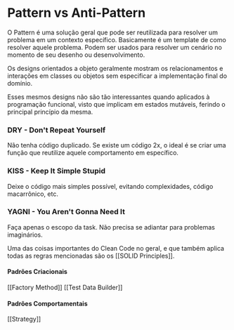 
# Pattern vs Anti-Pattern

O Pattern é uma solução geral que pode ser reutilizada para resolver um problema em um contexto específico. Basicamente é um template de como resolver aquele problema. Podem ser usados para resolver um cenário no momento de seu desenho ou desenvolvimento.

Os designs orientados a objeto geralmente mostram os relacionamentos e interações em classes ou objetos sem especificar a implementação final do domínio.

Esses mesmos designs não são tão interessantes quando aplicados à programação funcional, visto que implicam em estados mutáveis, ferindo o principal princípio da mesma.

### DRY - Don't Repeat Yourself

Não tenha código duplicado. Se existe um código 2x, o ideal é se criar uma função que reutilize aquele comportamento em específico.

### KISS - Keep It Simple Stupid

Deixe o código mais simples possível, evitando complexidades, código macarrônico, etc.

### YAGNI - You Aren't Gonna Need It

Faça apenas o escopo da task. Não precisa se adiantar para problemas imaginários.


Uma das coisas importantes do Clean Code no geral, e que também aplica todas as regras mencionadas são os [[SOLID Principles]].

#### Padrões Criacionais

[[Factory Method]]
[[Test Data Builder]]

#### Padrões Comportamentais

[[Strategy]]
